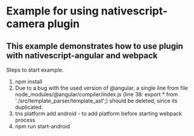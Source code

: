 # Example for using nativescript-camera plugin
## This example demonstrates how to use plugin with nativescript-angular and webpack

Steps to start example.

1. npm install
2. Due to a bug with the used version of @angular, a single line from file
node_modules/@angular/compiler/index.js (line 38: export * from './src/template_parser/template_ast';) should be deleted, since its duplicated.
3. tns platform add android - to add platform before starting webpack process
4. npm run start-android
